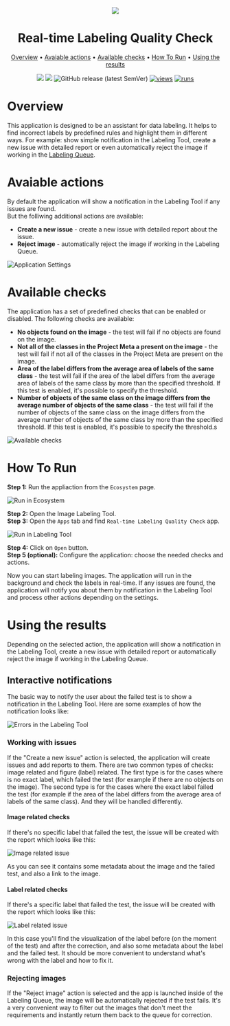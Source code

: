 <div align="center" markdown>
<img src="https://github.com/user-attachments/assets/1f2782b2-7eda-43fa-8368-af794f0782ee"/>  

# Real-time Labeling Quality Check

<p align="center">
  <a href="#Overview">Overview</a> •
  <a href="#Avaiable actions">Avaiable actions</a> •
  <a href="#Available checks">Available checks</a> •
  <a href="#How-To-Run">How To Run</a> •
  <a href="#Using the results">Using the results</a>
</p>

[![](https://img.shields.io/badge/supervisely-ecosystem-brightgreen)](../../../../supervisely-ecosystem/real-time-labeling-quality-check)
[![](https://img.shields.io/badge/slack-chat-green.svg?logo=slack)](https://supervisely.com/slack)
![GitHub release (latest SemVer)](https://img.shields.io/github/v/release/supervisely-ecosystem/real-time-labeling-quality-check)
[![views](https://app.supervisely.com/img/badges/views/supervisely-ecosystem/real-time-labeling-quality-check.png)](https://supervisely.com)
[![runs](https://app.supervisely.com/img/badges/runs/supervisely-ecosystem/real-time-labeling-quality-check.png)](https://supervisely.com)

</div>

# Overview
This application is designed to be an assistant for data labeling. It helps to find incorrect labels by predefined rules and highlight them in different ways. For example: show simple notification in the Labeling Tool, create a new issue with detailed report or even automatically reject the image if working in the [Labeling Queue](https://supervisely.com/blog/labeling-queues/).<br>

# Avaiable actions
By default the application will show a notification in the Labeling Tool if any issues are found.<br>
But the folliwing additional actions are available:<br>

- **Create a new issue** - create a new issue with detailed report about the issue.
- **Reject image** - automatically reject the image if working in the Labeling Queue.

![Application Settings](https://github.com/user-attachments/assets/20c20b9c-1460-4a64-8c42-03eaa029a9a5)

# Available checks
The application has a set of predefined checks that can be enabled or disabled. The following checks are available:<br>

- **No objects found on the image** - the test will fail if no objects are found on the image.
- **Not all of the classes in the Project Meta a present on the image** - the test will fail if not all of the classes in the Project Meta are present on the image.
- **Area of the label differs from the average area of labels of the same class** - the test will fail if the area of the label differs from the average area of labels of the same class by more than the specified threshold. If this test is enabled, it's possible to specify the threshold.
- **Number of objects of the same class on the image differs from the average number of objects of the same class** - the test will fail if the number of objects of the same class on the image differs from the average number of objects of the same class by more than the specified threshold. If this test is enabled, it's possible to specify the threshold.s

![Available checks](https://github.com/user-attachments/assets/822835d8-2650-434a-8d94-0da7fe9b9e3e)

# How To Run
**Step 1:** Run the appliaction from the `Ecosystem` page.<br>

![Run in Ecosystem](https://github.com/user-attachments/assets/1ad6d7fe-fcd2-4fdc-b45c-fc0d6bd870d7)

**Step 2:** Open the Image Labeling Tool.<br>
**Step 3:** Open the `Apps` tab and find `Real-time Labeling Quality Check` app.<br>

![Run in Labeling Tool](https://github.com/user-attachments/assets/6ca1cd7d-c2e5-4d6b-bc16-99d345786a1e)

**Step 4:** Click on `Open` button.<br>
**Step 5 (optional):** Configure the application: choose the needed checks and actions.<br>

Now you can start labeling images. The application will run in the background and check the labels in real-time. If any issues are found, the application will notify you about them by notification in the Labeling Tool and process other actions depending on the settings.

# Using the results
Depending on the selected action, the application will show a notification in the Labeling Tool, create a new issue with detailed report or automatically reject the image if working in the Labeling Queue.

## Interactive notifications
The basic way to notify the user about the failed test is to show a notification in the Labeling Tool. Here are some examples of how the notification looks like:

![Errors in the Labeling Tool](https://github.com/user-attachments/assets/2434571b-15c9-4483-8c14-091cd1b49c14)

### Working with issues
If the "Create a new issue" action is selected, the application will create issues and add reports to them. There are two common types of checks: image related and figure (label) related. The first type is for the cases where is no exact label, which failed the test (for example if there are no objects on the image). The second type is for the cases where the exact label failed the test (for example if the area of the label differs from the average area of labels of the same class). And they will be handled differently.

#### Image related checks
If there's no specific label that failed the test, the issue will be created with the report which looks like this:

![Image related issue](https://github.com/user-attachments/assets/a8398abf-1a75-4c3e-a6f2-070b2aa3bad1)

As you can see it contains some metadata about the image and the failed test, and also a link to the image.

#### Label related checks
If there's a specific label that failed the test, the issue will be created with the report which looks like this:

![Label related issue](https://github.com/user-attachments/assets/342c0340-7585-47a9-9c56-f3ac132b81fd)

In this case you'll find the visualization of the label before (on the moment of the test) and after the correction, and also some metadata about the label and the failed test. It should be more convenient to understand what's wrong with the label and how to fix it.

### Rejecting images
If the "Reject image" action is selected and the app is launched inside of the Labeling Queue, the image will be automatically rejected if the test fails. It's a very convenient way to filter out the images that don't meet the requirements and instantly return them back to the queue for correction.